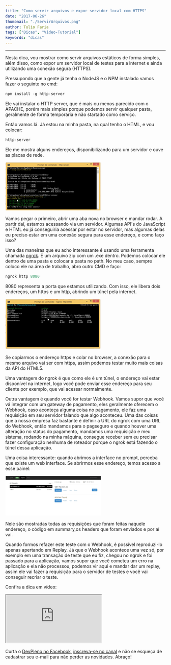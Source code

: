 ```yaml
---
title: "Como servir arquivos e expor servidor local com HTTPS"
date: "2017-06-26"
thumbnail: "./ServirArquivos.png"
author: Tulio Faria
tags: ["Dicas", "Video-Tutorial"]
keywords: "dicas"
---
```


---
Nesta dica, vou mostrar como servir arquivos estáticos de forma simples, além disso, como expor um servidor local de testes para a internet e ainda utilizando uma conexão segura (HTTPS).

Pressupondo que a gente já tenha o NodeJS e o NPM instalado vamos fazer o seguinte no cmd:

```jsx
npm install -g http-server
```

Ele vai instalar o HTTP server, que é mais ou menos parecido com o APACHE, porém mais simples porque podemos servir qualquer pasta, geralmente de forma temporária e não startado como serviço.

Então vamos lá. Já estou na minha pasta, na qual tenho o HTML, e vou colocar:

```jsx
http-server
```

Ele me mostra alguns endereços, disponibilizando para um servidor e ouve as placas de rede. 

![Exemplo 1](./ArquivosEx1.png) 

Vamos pegar o primeiro, abrir uma aba nova no browser e mandar rodar. A partir daí, estamos acessando via um servidor. Algumas API's do JavaScript e HTML eu já conseguiria acessar por estar no servidor, mas algumas delas eu preciso estar em uma conexão segura para esse endereço, e como faço isso? 

Uma das maneiras que eu acho interessante é usando uma ferramenta chamada [ngrok](ngrok.com/download). É um arquivo zip com um .exe dentro. Podemos colocar ele dentro de uma pasta e colocar a pasta no path. No meu caso, sempre coloco ele na área de trabalho, abro outro CMD e faço:

```jsx
ngrok http 8080
```

8080 representa a porta que estamos utilizando. Com isso, ele libera dois endereços, um https e um http, abrindo um túnel pela internet. 

![Exemplo 2](./ArquivosEx2.png)

Se copiarmos o endereço https e colar no browser, a conexão para o mesmo arquivo vai ser com https, assim podemos testar muito mais coisas da API do HTML5. 

Uma vantagem do ngrok é que como ele é um túnel, o endereço vai estar disponível na internet, logo você pode enviar esse endereço para seu cliente por exemplo, que vai acessar normalmente.  

Outra vantagem é quando você for testar Webhook. Vamos supor que você vá integrar com um gateway de pagamento, eles geralmente oferecem o Webhook, caso aconteça alguma coisa no pagamento, ele faz uma requisição em seu servidor falando que algo aconteceu. Uma das coisas que a nossa empresa faz bastante é definir a URL do ngrok com uma URL do Webhook, então mandamos para o pagseguro e quando houver uma alteração no status do pagamento, mandamos uma requisição e meu sistema, rodando na minha máquina, consegue receber sem eu precisar fazer configuração nenhuma de roteador porque o ngrok está fazendo o túnel dessa aplicação. 

Uma coisa interessante: quando abrimos a interface no prompt, perceba que existe um web interface. Se abrirmos esse endereço, temos acesso a esse painel: 

![Exemplo 3](./ArquivosEx3.png) 

Nele são mostradas todas as requisições que foram feitas naquele endereço, o código em summary,os headers que foram enviados e por aí vai. 

Quando formos refazer este teste com o Webhook, é possível reproduzi-lo apenas apertando em Replay. Já que o Webhook acontece uma vez só, por exemplo em uma transação de teste que eu fiz, chegou no ngrok e foi passado para a aplicação, vamos supor que você cometeu um erro na aplicação e ela não processou, podemos vir aqui e mandar dar um replay, assim ele vai fazer a requisição para o servidor de testes e você vai conseguir recriar o teste. 

Confira a dica em vídeo: 

<div class="embed-responsive embed-responsive-16by9 mb-4">
  <iframe class="embed-responsive-item" src="https://www.youtube.com/embed/n_hWce2qxN4" allowfullscreen></iframe>
</div>

Curta o [DevPleno no Facebook](https://www.facebook.com/devpleno), [inscreva-se no canal](https://www.youtube.com/devplenocom) e não se esqueça de cadastrar seu e-mail para não perder as novidades. Abraço!